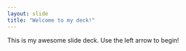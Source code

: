 ```yaml
---
layout: slide
title: "Welcome to my deck!"
---
```

This is my awesome slide deck.
Use the left arrow to begin!
